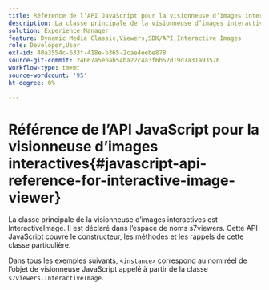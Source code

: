 ```yaml
---
title: Référence de l’API JavaScript pour la visionneuse d’images interactives
description: La classe principale de la visionneuse d’images interactives est InteractiveImage. Il est déclaré dans l’espace de noms s7viewers. Cette API JavaScript couvre le constructeur, les méthodes et les rappels de cette classe particulière.
solution: Experience Manager
feature: Dynamic Media Classic,Viewers,SDK/API,Interactive Images
role: Developer,User
exl-id: 40a3554c-633f-418e-b365-2cae4eebe878
source-git-commit: 24667a5ebab54ba22c4a3f6b52d19d7a31a93576
workflow-type: tm+mt
source-wordcount: '95'
ht-degree: 0%

---
```


# Référence de l’API JavaScript pour la visionneuse d’images interactives{#javascript-api-reference-for-interactive-image-viewer}

La classe principale de la visionneuse d’images interactives est InteractiveImage. Il est déclaré dans l’espace de noms s7viewers. Cette API JavaScript couvre le constructeur, les méthodes et les rappels de cette classe particulière.

Dans tous les exemples suivants, `<instance>` correspond au nom réel de l’objet de visionneuse JavaScript appelé à partir de la classe `s7viewers.InteractiveImage`.
